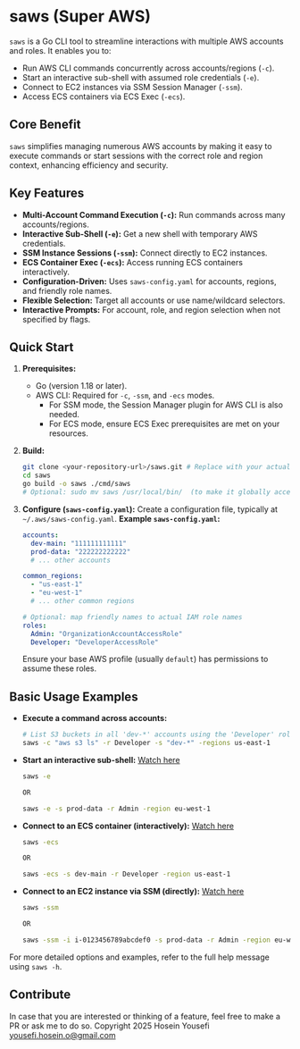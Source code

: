 # saws (Super AWS)

`saws` is a Go CLI tool to streamline interactions with multiple AWS accounts and roles. It enables you to:

* Run AWS CLI commands concurrently across accounts/regions (`-c`).
* Start an interactive sub-shell with assumed role credentials (`-e`).
* Connect to EC2 instances via SSM Session Manager (`-ssm`).
* Access ECS containers via ECS Exec (`-ecs`).

## Core Benefit

`saws` simplifies managing numerous AWS accounts by making it easy to execute commands or start sessions with the correct role and region context, enhancing efficiency and security.

## Key Features

* **Multi-Account Command Execution (`-c`):** Run commands across many accounts/regions.
* **Interactive Sub-Shell (`-e`):** Get a new shell with temporary AWS credentials.
* **SSM Instance Sessions (`-ssm`):** Connect directly to EC2 instances.
* **ECS Container Exec (`-ecs`):** Access running ECS containers interactively.
* **Configuration-Driven:** Uses `saws-config.yaml` for accounts, regions, and friendly role names.
* **Flexible Selection:** Target all accounts or use name/wildcard selectors.
* **Interactive Prompts:** For account, role, and region selection when not specified by flags.

## Quick Start

1.  **Prerequisites:**
    * Go (version 1.18 or later).
    * AWS CLI: Required for `-c`, `-ssm`, and `-ecs` modes.
        * For SSM mode, the Session Manager plugin for AWS CLI is also needed.
        * For ECS mode, ensure ECS Exec prerequisites are met on your resources.

2.  **Build:**
    ```bash
    git clone <your-repository-url>/saws.git # Replace with your actual repository URL
    cd saws
    go build -o saws ./cmd/saws
    # Optional: sudo mv saws /usr/local/bin/  (to make it globally accessible)
    ```

3.  **Configure (`saws-config.yaml`):**
    Create a configuration file, typically at `~/.aws/saws-config.yaml`.
    **Example `saws-config.yaml`:**
    ```yaml
    accounts:
      dev-main: "111111111111"
      prod-data: "222222222222"
      # ... other accounts

    common_regions:
      - "us-east-1"
      - "eu-west-1"
      # ... other common regions

    # Optional: map friendly names to actual IAM role names
    roles:
      Admin: "OrganizationAccountAccessRole"
      Developer: "DeveloperAccessRole"
    ```
    Ensure your base AWS profile (usually `default`) has permissions to assume these roles.

## Basic Usage Examples

* **Execute a command across accounts:**
    ```bash
    # List S3 buckets in all 'dev-*' accounts using the 'Developer' role in 'us-east-1'
    saws -c "aws s3 ls" -r Developer -s "dev-*" -regions us-east-1
    ```

* **Start an interactive sub-shell:**  [Watch here](docs/saws-e.gif)
    ```bash
    saws -e

    OR
    
    saws -e -s prod-data -r Admin -region eu-west-1
    ```

* **Connect to an ECS container (interactively):**  [Watch here](docs/saws-ecs.gif)
    ```bash
    saws -ecs

    OR
    
    saws -ecs -s dev-main -r Developer -region us-east-1
    ```

* **Connect to an EC2 instance via SSM (directly):**  [Watch here](docs/saws-ssm.gif)
    ```bash
    saws -ssm

    OR
    
    saws -ssm -i i-0123456789abcdef0 -s prod-data -r Admin -region eu-west-1
    ```

For more detailed options and examples, refer to the full help message using `saws -h`.

## Contribute
In case that you are interested or thinking of a feature, feel free to make a PR or ask me to do so.
Copyright 2025 Hosein Yousefi yousefi.hosein.o@gmail.com

